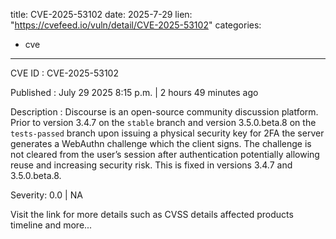  
title: CVE-2025-53102
date: 2025-7-29
lien: "https://cvefeed.io/vuln/detail/CVE-2025-53102"
categories:
  - cve
---

CVE ID : CVE-2025-53102

Published :  July 29
2025
8:15 p.m. | 2 hours
49 minutes ago

Description : Discourse is an open-source community discussion platform. Prior to version 3.4.7 on the `stable` branch and version 3.5.0.beta.8 on the `tests-passed` branch
upon issuing a physical security key for 2FA
the server generates a WebAuthn challenge
which the client signs. The challenge is not cleared from the user’s session after authentication
potentially allowing reuse and increasing security risk. This is fixed in versions 3.4.7 and 3.5.0.beta.8.

Severity: 0.0 | NA

Visit the link for more details
such as CVSS details
affected products
timeline
and more...
